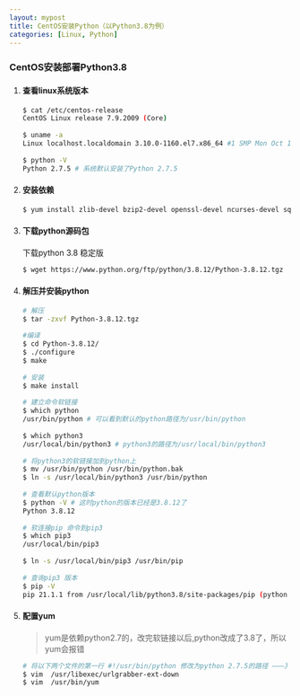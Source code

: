 ```yaml
---
layout: mypost
title: CentOS安装Python（以Python3.8为例）
categories: [Linux, Python]
---
```



### CentOS安装部署Python3.8

1. #### 查看linux系统版本

   ```bash
   $ cat /etc/centos-release
   CentOS Linux release 7.9.2009 (Core)
    
   $ uname -a
   Linux localhost.localdomain 3.10.0-1160.el7.x86_64 #1 SMP Mon Oct 19 16:18:59 UTC 2020 x86_64 x86_64 x86_64 GNU/Linux
    
   $ python -V
   Python 2.7.5 # 系统默认安装了Python 2.7.5
   ```

2. #### 安装依赖

   ```bash
   $ yum install zlib-devel bzip2-devel openssl-devel ncurses-devel sqlite-devel readline-devel tk-devel gcc make libffi-devel
   ```

3. #### 下载python源码包

   下载python 3.8 稳定版

   ```bash
   $ wget https://www.python.org/ftp/python/3.8.12/Python-3.8.12.tgz
   ```

4. #### 解压并安装python

   ```bash
   # 解压
   $ tar -zxvf Python-3.8.12.tgz
    
   #编译
   $ cd Python-3.8.12/
   $ ./configure
   $ make
    
   # 安装
   $ make install
    
   # 建立命令软链接
   $ which python
   /usr/bin/python # 可以看到默认的python路径为/usr/bin/python
    
   $ which python3
   /usr/local/bin/python3 # python3的路径为/usr/local/bin/python3
    
   # 将python3的软链接加到python上
   $ mv /usr/bin/python /usr/bin/python.bak
   $ ln -s /usr/local/bin/python3 /usr/bin/python
    
   # 查看默认python版本
   $ python -V # 这时python的版本已经是3.8.12了
   Python 3.8.12
    
   # 软连接pip 命令到pip3
   $ which pip3
   /usr/local/bin/pip3
    
   $ ln -s /usr/local/bin/pip3 /usr/bin/pip
    
   # 查询pip3 版本
   $ pip -V
   pip 21.1.1 from /usr/local/lib/python3.8/site-packages/pip (python 3.8)
   ```

   

5. #### 配置yum

   > yum是依赖python2.7的，改完软链接以后,python改成了3.8了，所以yum会报错

   ```bash
   # 将以下两个文件的第一行 #!/usr/bin/python 修改为python 2.7.5的路径 ———》 #!/usr/bin/python2.7 或者 #!/usr/bin/python2
   $ vim  /usr/libexec/urlgrabber-ext-down
   $ vim  /usr/bin/yum
   ```
   
   